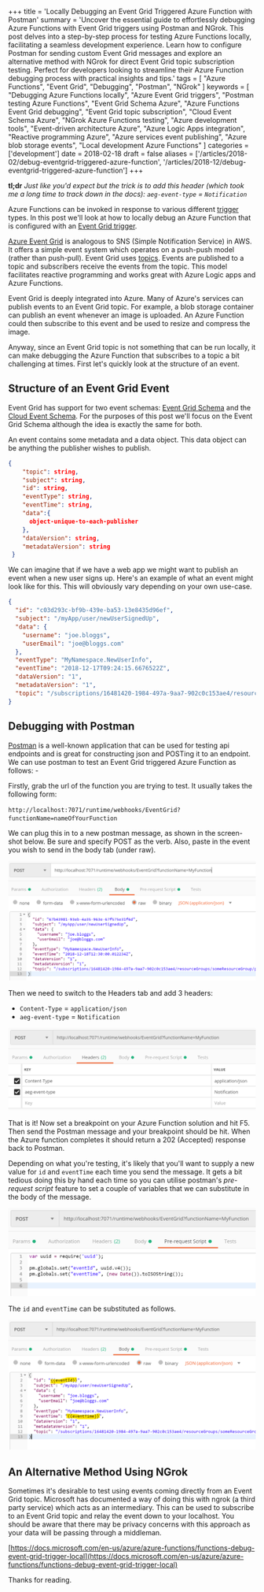 +++
title = 'Locally Debugging an Event Grid Triggered Azure Function with Postman'
summary = 'Uncover the essential guide to effortlessly debugging Azure Functions with Event Grid triggers using Postman and NGrok. This post delves into a step-by-step process for testing Azure Functions locally, facilitating a seamless development experience. Learn how to configure Postman for sending custom Event Grid messages and explore an alternative method with NGrok for direct Event Grid topic subscription testing. Perfect for developers looking to streamline their Azure Function debugging process with practical insights and tips.'
tags = [
    "Azure Functions",
    "Event Grid",
    "Debugging",
    "Postman",
    "NGrok"
]
keywords = [
    "Debugging Azure Functions locally",
    "Azure Event Grid triggers",
    "Postman testing Azure Functions",
    "Event Grid Schema Azure",
    "Azure Functions Event Grid debugging",
    "Event Grid topic subscription",
    "Cloud Event Schema Azure",
    "NGrok Azure Functions testing",
    "Azure development tools",
    "Event-driven architecture Azure",
    "Azure Logic Apps integration",
    "Reactive programming Azure",
    "Azure services event publishing",
    "Azure blob storage events",
    "Local development Azure Functions"
]
categories = ['development']
date = 2018-02-18
draft = false
aliases = ['/articles/2018-02/debug-eventgrid-triggered-azure-function', '/articles/2018-12/debug-eventgrid-triggered-azure-function']
+++

**tl;dr** _Just like you'd expect but the trick is to add this header (which took me a long time to track down in the docs): `aeg-event-type` = `Notification`_

Azure Functions can be invoked in response to various different [trigger](https://docs.microsoft.com/en-us/azure/azure-functions/functions-triggers-bindings) types. In this post we'll look at how to locally debug an Azure Function that is configured with an [Event Grid trigger](https://docs.microsoft.com/en-us/azure/azure-functions/functions-bindings-event-grid).

[Azure Event Grid](https://azure.microsoft.com/en-au/services/event-grid/) is analogous to SNS (Simple Notification Service) in AWS. It offers a simple event system which operates on a push-push model (rather than push-pull). Event Grid uses [topics](https://docs.microsoft.com/en-us/azure/event-grid/concepts). Events are published to a topic and subscribers receive the events from the topic. This model facilitates reactive programming and works great with Azure Logic apps and Azure Functions.

Event Grid is deeply integrated into Azure. Many of Azure's services can publish events to an Event Grid topic. For example, a blob storage container can publish an event whenever an image is uploaded. An Azure Function could then subscribe to this event and be used to resize and compress the image.

Anyway, since an Event Grid topic is not something that can be run locally, it can make debugging the Azure Function that subscribes to a topic a bit challenging at times. First let's quickly look at the structure of an event.

## Structure of an Event Grid Event

Event Grid has support for two event schemas: [Event Grid Schema](https://docs.microsoft.com/en-us/azure/event-grid/event-schema) and the [Cloud Event Schema](https://docs.microsoft.com/en-us/azure/event-grid/cloudevents-schema). For the purposes of this post we'll focus on the Event Grid Schema although the idea is exactly the same for both.

An event contains some metadata and a data object. This data object can be anything the publisher wishes to publish.

```json
{
    "topic": string,
    "subject": string,
    "id": string,
    "eventType": string,
    "eventTime": string,
    "data":{
      object-unique-to-each-publisher
    },
    "dataVersion": string,
    "metadataVersion": string
 }
```

We can imagine that if we have a web app we might want to publish an event when a new user signs up. Here's an example of what an event might look like for this. This will obviously vary depending on your own use-case.

```json
{
  "id": "c03d293c-bf9b-439e-ba53-13e8435d96ef",
  "subject": "/myApp/user/newUserSignedUp",
  "data": {
    "username": "joe.bloggs",
    "userEmail": "joe@bloggs.com"
  },
  "eventType": "MyNamespace.NewUserInfo",
  "eventTime": "2018-12-17T09:24:15.6676522Z",
  "dataVersion": "1",
  "metadataVersion": "1",
  "topic": "/subscriptions/16481420-1984-497a-9aa7-902c0c153ae4/resourceGroups/someResourceGroup/providers/Microsoft.EventGrid/topics/newUserSignupTopic"
}
```

## Debugging with Postman

[Postman](https://www.getpostman.com/) is a well-known application that can be used for testing api endpoints and is great for constructing json and POSTing it to an endpoint. We can use postman to test an Event Grid triggered Azure Function as follows: -

Firstly, grab the url of the function you are trying to test. It usually takes the following form:

`http://localhost:7071/runtime/webhooks/EventGrid?functionName=nameOfYourFunction`

We can plug this in to a new postman message, as shown in the screen-shot below. Be sure and specify POST as the verb. Also, paste in the event you wish to send in the body tab (under raw).

![Message body](./postman_screenshot_1.png)

Then we need to switch to the Headers tab and add 3 headers:

- `Content-Type` = `application/json`
- `aeg-event-type` = `Notification`

![Message headers](./postman_screenshot_2.png)

That is it! Now set a breakpoint on your Azure Function solution and hit F5. Then send the Postman message and your breakpoint should be hit. When the Azure function completes it should return a 202 (Accepted) response back to Postman.

Depending on what you're testing, it's likely that you'll want to supply a new value for `id` and `eventTime` each time you send the message. It gets a bit tedious doing this by hand each time so you can utilise postman's _pre-request script_ feature to set a couple of variables that we can substitute in the body of the message.

![Pre-request script](./postman_screenshot_3.png)

The `id` and `eventTime` can be substituted as follows.

![Variable substitution](./postman_screenshot_4.png)

## An Alternative Method Using NGrok

Sometimes it's desirable to test using events coming directly from an Event Grid topic. Microsoft has documented a way of doing this with ngrok (a third party service) which acts as an intermediary. This can be used to subscribe to an Event Grid topic and relay the event down to your localhost. You should be aware that there may be privacy concerns with this approach as your data will be passing through a middleman.

[https://docs.microsoft.com/en-us/azure/azure-functions/functions-debug-event-grid-trigger-local](https://docs.microsoft.com/en-us/azure/azure-functions/functions-debug-event-grid-trigger-local)

Thanks for reading.
